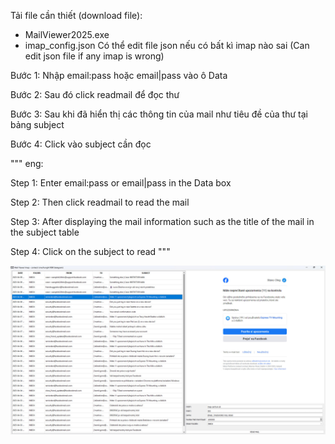 Tải file cần thiết (download file):
- MailViewer2025.exe
- imap_config.json
  Có thể edit file json nếu có bất kì imap nào sai (Can edit json file if any imap is wrong)
  
Bước 1: Nhập email:pass hoặc email|pass vào ô Data

Bước 2: Sau đó click readmail để đọc thư

Bước 3: Sau khi đã hiển thị các thông tin của mail như tiêu đề của thư tại bảng subject

Bước 4: Click vào subject cần đọc

""" eng: 


Step 1: Enter email:pass or email|pass in the Data box

Step 2: Then click readmail to read the mail

Step 3: After displaying the mail information such as the title of the mail in the subject table

Step 4: Click on the subject to read
"""

![View](https://github.com/HungHT1890/MailViewerShare/blob/main/MiniMailViewer/example.jpg?raw=true)
